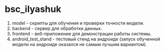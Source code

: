 # bsc_ilyashuk

1. model - скрипты для обучения и проверки точности модели.
2. backend - сервер для обработки данных.
3. frontend - веб-приложение для демонстрации работы системы.
4. android_test_stand - тестовый стенд на андроиде (запуск обученной модели на андроиде оказался не самым лучшим вариантом).
